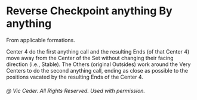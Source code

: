 
# Reverse Checkpoint anything By anything

From applicable formations.

Center 4 do the first anything call and the resulting Ends
(of that Center 4) move away from the Center of the Set
without changing their facing direction (i.e., Stable).
The Others (original Outsides) work around the Very Centers
to do the second anything call,
ending as close as possible to the positions
vacated by the resulting Ends of the Center 4.

###### @ Vic Ceder. All Rights Reserved.  Used with permission.
